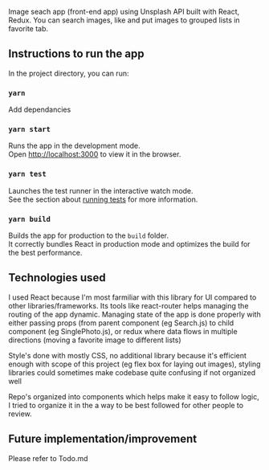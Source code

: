 Image seach app (front-end app) using Unsplash API built with React, Redux.
You can search images, like and put images to grouped lists in favorite tab.

## Instructions to run the app

In the project directory, you can run:

### `yarn`

Add dependancies 

### `yarn start`

Runs the app in the development mode.<br />
Open [http://localhost:3000](http://localhost:3000) to view it in the browser.

### `yarn test`

Launches the test runner in the interactive watch mode.<br />
See the section about [running tests](https://facebook.github.io/create-react-app/docs/running-tests) for more information.

### `yarn build`

Builds the app for production to the `build` folder.<br />
It correctly bundles React in production mode and optimizes the build for the best performance.

## Technologies used

I used React because I'm most farmiliar with this library for UI compared to other libraries/frameworks. Its tools like react-router helps managing the routing of the app dynamic. Managing state of the app is done properly with either passing props (from parent component (eg Search.js) to child component (eg SinglePhoto.js), or redux where data flows in multiple directions (moving a favorite image to different lists)

Style's done with mostly CSS, no additional library because it's efficient enough with scope of this project (eg flex box for laying out images), styling libraries could sometimes make codebase quite confusing if not organized well

Repo's organized into components which helps make it easy to follow logic, I tried to organize it in the a way to be best followed for other people to review.

## Future implementation/improvement

Please refer to Todo.md
